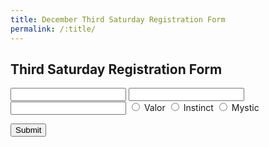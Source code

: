 ```yaml
---
title: December Third Saturday Registration Form
permalink: /:title/
---
```


## Third Saturday Registration Form

<form>

  <input type="text" id="username" name="username"/>

  <input type="number" id="level" name="level"/>

  <input type="number" id="xp" name="xp"/>

  <input type="radio" id="ValorTeam" name="team" value="Valor">
    <label for="ValorTeam">Valor</label>

  <input type="radio" id="InstinctTeam" name="team" value="Instinct">
    <label for="InstinctTeam">Instinct</label>

  <input type="radio" id="MysticTeam" name="team" value="Mystic">
    <label for="MysticTeam">Mystic</label>

  <button type="submit" value="Submit">Submit</button>
    
</form>
